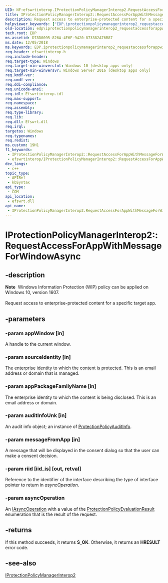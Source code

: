 ```yaml
---
UID: NF:efswrtinterop.IProtectionPolicyManagerInterop2.RequestAccessForAppWithMessageForWindowAsync
title: IProtectionPolicyManagerInterop2::RequestAccessForAppWithMessageForWindowAsync (efswrtinterop.h)
description: Request access to enterprise-protected content for a specific target app.
helpviewer_keywords: ["EDP.iprotectionpolicymanagerinterop2_requestaccessforappwithmessageforwindowasync","IProtectionPolicyManagerInterop2 interface","RequestAccessForAppWithMessageForWindowAsync method","IProtectionPolicyManagerInterop2.RequestAccessForAppWithMessageForWindowAsync","IProtectionPolicyManagerInterop2::RequestAccessForAppWithMessageForWindowAsync","RequestAccessForAppWithMessageForWindowAsync","RequestAccessForAppWithMessageForWindowAsync method","RequestAccessForAppWithMessageForWindowAsync method","IProtectionPolicyManagerInterop2 interface","efswrtinterop/IProtectionPolicyManagerInterop2::RequestAccessForAppWithMessageForWindowAsync"]
old-location: edp\iprotectionpolicymanagerinterop2_requestaccessforappwithmessageforwindowasync.htm
tech.root: EDP
ms.assetid: D78D0095-826A-4E6F-9420-873382A76B87
ms.date: 12/05/2018
ms.keywords: EDP.iprotectionpolicymanagerinterop2_requestaccessforappwithmessageforwindowasync, IProtectionPolicyManagerInterop2 interface,RequestAccessForAppWithMessageForWindowAsync method, IProtectionPolicyManagerInterop2.RequestAccessForAppWithMessageForWindowAsync, IProtectionPolicyManagerInterop2::RequestAccessForAppWithMessageForWindowAsync, RequestAccessForAppWithMessageForWindowAsync, RequestAccessForAppWithMessageForWindowAsync method, RequestAccessForAppWithMessageForWindowAsync method,IProtectionPolicyManagerInterop2 interface, efswrtinterop/IProtectionPolicyManagerInterop2::RequestAccessForAppWithMessageForWindowAsync
req.header: efswrtinterop.h
req.include-header: 
req.target-type: Windows
req.target-min-winverclnt: Windows 10 [desktop apps only]
req.target-min-winversvr: Windows Server 2016 [desktop apps only]
req.kmdf-ver: 
req.umdf-ver: 
req.ddi-compliance: 
req.unicode-ansi: 
req.idl: Efswrtinterop.idl
req.max-support: 
req.namespace: 
req.assembly: 
req.type-library: 
req.lib: 
req.dll: Efswrt.dll
req.irql: 
targetos: Windows
req.typenames: 
req.redist: 
ms.custom: 19H1
f1_keywords:
 - IProtectionPolicyManagerInterop2::RequestAccessForAppWithMessageForWindowAsync
 - efswrtinterop/IProtectionPolicyManagerInterop2::RequestAccessForAppWithMessageForWindowAsync
dev_langs:
 - c++
topic_type:
 - APIRef
 - kbSyntax
api_type:
 - COM
api_location:
 - efswrt.dll
api_name:
 - IProtectionPolicyManagerInterop2.RequestAccessForAppWithMessageForWindowAsync
---
```


# IProtectionPolicyManagerInterop2::RequestAccessForAppWithMessageForWindowAsync


## -description

<div class="alert"><b>Note</b>  Windows Information Protection (WIP) policy can be applied on Windows 10, version 1607.</div>
<div> </div>Request access to enterprise-protected content for a specific target app.

## -parameters

### -param appWindow [in]

  A handle to the current window.

### -param sourceIdentity [in]

  The enterprise identity to which the content is protected. This is an email address or domain that is managed.

### -param appPackageFamilyName [in]

The enterprise identity to which the content is being disclosed. This is an email address or domain.

### -param auditInfoUnk [in]

An audit info object; an instance of <a href="/uwp/api/Windows.Security.EnterpriseData.ProtectionPolicyAuditInfo">ProtectionPolicyAuditInfo</a>.

### -param messageFromApp [in]

A message that will be displayed in the consent dialog so that the user can make a consent decision.

### -param riid [iid_is] [out, retval]

  Reference to the identifier of the interface describing the type of interface pointer to return in <i>asyncOperation</i>.

### -param asyncOperation

An <a href="/uwp/api/Windows.Foundation.IAsyncOperation_TResult_">IAsyncOperation<ProtectionPolicyEvaluationResult></a> with a value of the <a href="/uwp/api/windows.security.enterprisedata.protectionpolicyevaluationresult">ProtectionPolicyEvaluationResult</a> enumeration that is the result of the request.

## -returns

If this method succeeds, it returns <b xmlns:loc="http://microsoft.com/wdcml/l10n">S_OK</b>. Otherwise, it returns an <b xmlns:loc="http://microsoft.com/wdcml/l10n">HRESULT</b> error code.

## -see-also

<a href="/previous-versions/windows/desktop/api/efswrtinterop/nn-efswrtinterop-iprotectionpolicymanagerinterop2">IProtectionPolicyManagerInterop2</a>